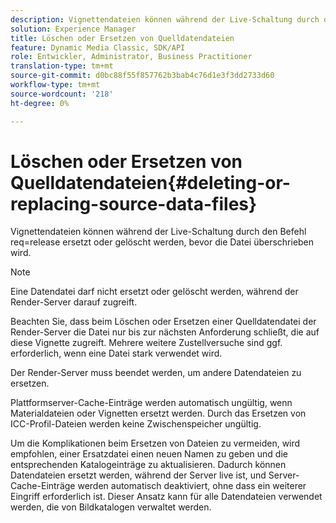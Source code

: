 ```yaml
---
description: Vignettendateien können während der Live-Schaltung durch den Befehl req=release ersetzt oder gelöscht werden, bevor die Datei überschrieben wird.
solution: Experience Manager
title: Löschen oder Ersetzen von Quelldatendateien
feature: Dynamic Media Classic, SDK/API
role: Entwickler, Administrator, Business Practitioner
translation-type: tm+mt
source-git-commit: d0bc88f55f857762b3bab4c76d1e3f3dd2733d60
workflow-type: tm+mt
source-wordcount: '218'
ht-degree: 0%

---
```



# Löschen oder Ersetzen von Quelldatendateien{#deleting-or-replacing-source-data-files}

Vignettendateien können während der Live-Schaltung durch den Befehl req=release ersetzt oder gelöscht werden, bevor die Datei überschrieben wird.

>[!NOTE]
>
>Eine Datendatei darf nicht ersetzt oder gelöscht werden, während der Render-Server darauf zugreift.

Beachten Sie, dass beim Löschen oder Ersetzen einer Quelldatendatei der Render-Server die Datei nur bis zur nächsten Anforderung schließt, die auf diese Vignette zugreift. Mehrere weitere Zustellversuche sind ggf. erforderlich, wenn eine Datei stark verwendet wird.

Der Render-Server muss beendet werden, um andere Datendateien zu ersetzen.

Plattformserver-Cache-Einträge werden automatisch ungültig, wenn Materialdateien oder Vignetten ersetzt werden. Durch das Ersetzen von ICC-Profil-Dateien werden keine Zwischenspeicher ungültig.

Um die Komplikationen beim Ersetzen von Dateien zu vermeiden, wird empfohlen, einer Ersatzdatei einen neuen Namen zu geben und die entsprechenden Katalogeinträge zu aktualisieren. Dadurch können Datendateien ersetzt werden, während der Server live ist, und Server-Cache-Einträge werden automatisch deaktiviert, ohne dass ein weiterer Eingriff erforderlich ist. Dieser Ansatz kann für alle Datendateien verwendet werden, die von Bildkatalogen verwaltet werden.
